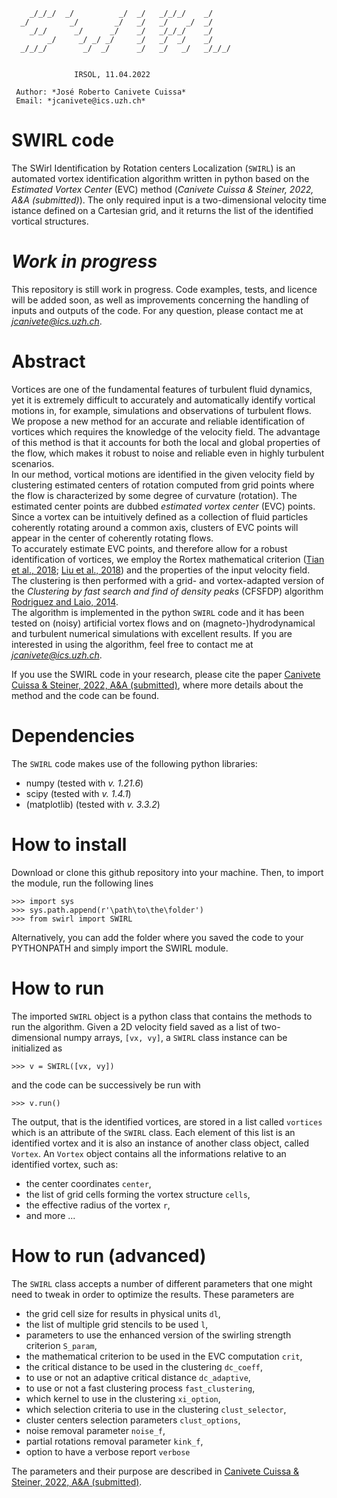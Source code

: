 ```                         
    _/_/_/  _/          _/  _/   _/_/_/    _/      
  _/         _/        _/   _/   _/    _/  _/      
    _/_/      _/      _/    _/   _/_/_/    _/      
        _/     _/ _/ _/     _/   _/  _/    _/      
  _/_/_/        _/  _/      _/   _/   _/   _/_/_/  


              IRSOL, 11.04.2022                      
                                                   
 Author: *José Roberto Canivete Cuissa*              
 Email: *jcanivete@ics.uzh.ch*                       
```  


# SWIRL code
The SWirl Identification by Rotation centers Localization (`SWIRL`) is an automated vortex identification algorithm written in python based on the _Estimated Vortex Center_ (EVC) method (*Canivete Cuissa & Steiner, 2022, A&A (submitted)*). The only required input is a two-dimensional velocity time istance defined on a Cartesian grid, and it returns the list of the identified vortical structures.

# _Work in progress_
This repository is still work in progress. Code examples, tests, and licence will be added soon, as well as improvements concerning the handling of inputs and outputs of the code. For any question, please contact me at *jcanivete@ics.uzh.ch*.

# Abstract
Vortices are one of the fundamental features of turbulent fluid dynamics, yet it is extremely difficult to accurately and automatically identify vortical motions in, for example, simulations and observations of turbulent flows. We propose a new method for an accurate and reliable identification of vortices which requires the knowledge of the velocity field. The advantage of this method is that it accounts for both the local and global properties of the flow, which makes it robust to noise and reliable even in highly turbulent scenarios.  
In our method, vortical motions are identified in the given velocity field by clustering estimated centers of rotation computed from grid points where the flow is characterized by some degree of curvature (rotation). The estimated center points are dubbed _estimated vortex center_ (EVC) points. Since a vortex can be intuitively defined as a collection of fluid particles coherently rotating around a common axis, clusters of EVC points will appear in the center of coherently rotating flows.  
To accurately estimate EVC points, and therefore allow for a robust identification of vortices, we employ the Rortex mathematical criterion ([Tian et al., 2018](https://ui.adsabs.harvard.edu/abs/2018JFM...849..312T/abstract); [Liu et al., 2018](https://ui.adsabs.harvard.edu/abs/2018PhFl...30c5103L/abstract)) and the properties of the input velocity field. The clustering is then performed with a grid- and vortex-adapted version of the _Clustering by fast search and find of density peaks_ (CFSFDP) algorithm [Rodriguez and Laio, 2014](https://ui.adsabs.harvard.edu/abs/2014Sci...344.1492R/abstract).  
The algorithm is implemented in the python `SWIRL` code and it has been tested on (noisy) artificial vortex flows and on (magneto-)hydrodynamical and turbulent numerical simulations with excellent results. If you are interested in using the algorithm, feel free to contact me at *jcanivete@ics.uzh.ch*.

If you use the SWIRL code in your research, please cite the paper [Canivete Cuissa & Steiner, 2022, A&A (submitted)](...), where more details about the method and the code can be found.

# Dependencies
The `SWIRL` code makes use of the following python libraries:
- numpy (tested with _v. 1.21.6_)
- scipy (tested with _v. 1.4.1_)
- (matplotlib) (tested with _v. 3.3.2_)

# How to install
Download or clone this github repository into your machine. Then, to import the module, run the following lines

```
>>> import sys
>>> sys.path.append(r'\path\to\the\folder')
>>> from swirl import SWIRL
```

Alternatively, you can add the folder where you saved the code to your PYTHONPATH and simply import the SWIRL module. 

# How to run
The imported `SWIRL` object is a python class that contains the methods to run the algorithm.
Given a 2D velocity field saved as a list of two-dimensional numpy arrays, `[vx, vy]`, a `SWIRL` class instance can be initialized as

```
>>> v = SWIRL([vx, vy])
```

and the code can be successively be run with

```
>>> v.run()
```

The output, that is the identified vortices, are stored in a list called `vortices` which is an attribute of the `SWIRL` class. Each element of this list is an identified vortex and it is also an instance of another class object, called `Vortex`. An `Vortex` object contains all the informations relative to an identified vortex, such as:
- the center coordinates `center`, 
- the list of grid cells forming the vortex structure `cells`, 
- the effective radius of the vortex `r`,
- and more ...

# How to run (advanced)

The `SWIRL` class accepts a number of different parameters that one might need to tweak in order to optimize the results. These parameters are
- the grid cell size for results in physical units `dl`,
- the list of multiple grid stencils to be used `l`,
- parameters to use the enhanced version of the swirling strength criterion `S_param`,
- the mathematical criterion to be used in the EVC computation `crit`,   
- the critical distance to be used in the clustering `dc_coeff`,  
- to use or not an adaptive critical distance `dc_adaptive`,  
- to use or not a fast clustering process `fast_clustering`, 
- which kernel to use in the clustering `xi_option`,
- which selection criteria to use in the clustering `clust_selector`, 
- cluster centers selection parameters `clust_options`, 
- noise removal parameter `noise_f`,
- partial rotations removal parameter `kink_f`,
- option to have a verbose report `verbose`

The parameters and their purpose are described in [Canivete Cuissa & Steiner, 2022, A&A (submitted)](...).
